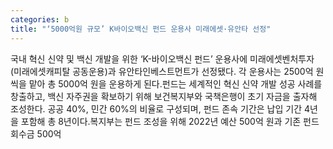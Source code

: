 ```yaml
---
categories: b
title: "‘5000억원 규모’ K바이오백신 펀드 운용사 미래에셋·유안타 선정"
---
```

국내 혁신 신약 및 백신 개발을 위한 ‘K-바이오백신 펀드’ 운용사에 미래에셋벤처투자(미래에셋캐피탈 공동운용)과 유안타인베스트먼트가 선정됐다. 각 운용사는 2500억 원씩을 맡아 총 5000억 원을 운용하게 된다.펀드는 세계적인 혁신 신약 개발 성공 사례를 창출하고, 백신 자주권을 확보하기 위해 보건복지부와 국책은행이 초기 자금을 출자해 조성한다. 공공 40%, 민간 60%의 비율로 구성되며, 펀드 존속 기간은 납입 기간 4년을 포함해 총 8년이다.복지부는 펀드 조성을 위해 2022년 예산 500억 원과 기존 펀드 회수금 500억